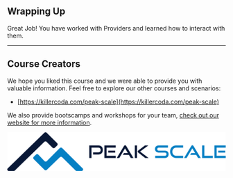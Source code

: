 ## Wrapping Up

Great Job! You have worked with Providers and learned how to interact with them.

---

## Course Creators

We hope you liked this course and we were able to provide you with valuable information. Feel free to explore our other courses and scenarios:

- [https://killercoda.com/peak-scale](https://killercoda.com/peak-scale)

We also provide bootscamps and workshops for your team, [check out our website for more information](https://peakscale.ch/en/services/).

![Peak Scale Logo](../../assets/logos/peakscale/logo-vertical.png)
